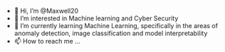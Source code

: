 - 👋 Hi, I’m @Maxwell20
- 👀 I’m interested in Machine learning and Cyber Security
- 🌱 I’m currently learning Machine Learning, specifically in the areas of anomaly detection, image classification and model interpretability
- 📫 How to reach me ...

<!---
Maxwell20/Maxwell20 is a ✨ special ✨ repository because its `README.md` (this file) appears on your GitHub profile.
You can click the Preview link to take a look at your changes.
--->
